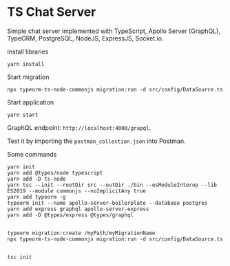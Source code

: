 # TS Chat Server

Simple chat server implemented with TypeScript, Apollo Server (GraphQL), TypeORM, PostgreSQL, NodeJS, ExpressJS,
Socket.io.

Install libraries

```text
yarn install
```

Start migration

```text
npx typeorm-ts-node-commonjs migration:run -d src/config/DataSource.ts
```

Start application

```text
yarn start
```

GraphQL endpoint: `http://localhost:4000/grapql`.

Test it by importing the `postman_collection.json` into Postman.

Some commands

```text
yarn init
yarn add @types/node typescript
yarn add -D ts-node
yarn tsc --init --rootDir src --outDir ./bin --esModuleInterop --lib ES2019 --module commonjs --noImplicitAny true
yarn add typeorm -g
typeorm init --name apollo-server-boilerplate --database postgres
yarn add express graphql apollo-server-express
yarn add -D @types/express @types/graphql


typeorm migration:create /myPath/myMigrationName
npx typeorm-ts-node-commonjs migration:run -d src/config/DataSource.ts


tsc init
```
